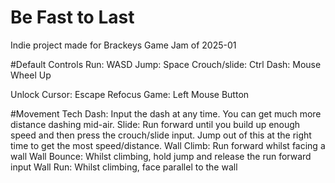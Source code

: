 # Be Fast to Last
Indie project made for Brackeys Game Jam of 2025-01

#Default Controls
Run: WASD
Jump: Space
Crouch/slide: Ctrl
Dash: Mouse Wheel Up

Unlock Cursor: Escape
Refocus Game: Left Mouse Button

#Movement Tech
Dash: Input the dash at any time. You can get much more distance dashing mid-air.
Slide: Run forward until you build up enough speed and then press the crouch/slide input. Jump out of this at the right time to get the most speed/distance.
Wall Climb: Run forward whilst facing a wall
Wall Bounce: Whilst climbing, hold jump and release the run forward input
Wall Run: Whilst climbing, face parallel to the wall